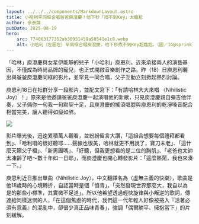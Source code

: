 ```yaml
---
layout: ../../../components/MarkdownLayout.astro
title: 小哈利罕同框合唱爸爸庾澄慶！他下秒「找不到Key」太尷尬
author: 余泰諄
pubDate: 2025-08-19
hero:
    src: 774063177352ab30951459a58541e1c8.webp
    alt: 小哈利（左圖左）罕同框合唱庾澄慶，他下秒找不到Key超尷尬。（圖／IG@sprinkle_my_tinkle）
---
```

「哈林」庾澄慶與女星伊能靜的兒子「小哈利」庾恩利，近來承接兩人的演藝基因，不僅成為時尚品牌的寵兒，也正式開啟音樂創作之路。昨（18）日庾恩利曬出與爸爸庾澄慶同框的影片，並罕見一同合唱，父子互動立刻掀起熱烈討論。

庾恩利18日在社群分享一段影片，並配文寫下：「有請哈林大大來唱 〈Nihilistic Joy〉！」原來是他邀請爸爸庾澄慶一起演唱他的新歌，只見庾澄慶親自彈吉他伴奏，父子倆你一句我一句默契十足，且庾澄慶的搖滾唱腔與庾恩利的乾淨嗓音配合相當完美，讓人聽得如癡如醉。

![](https://s.yimg.com/ny/api/res/1.2/aUQhv1emXro.s.CmObz7OA--/YXBwaWQ9aGlnaGxhbmRlcjt3PTk2MDtoPTYyODtjZj13ZWJw/https://media.zenfs.com/en/chinatimes.com.tw/272b0d1a15a519db970624e00d20663c)

影片曝光後，迅速累積萬人觀看，並紛紛留言大讚，「這組合想要每個禮拜都看到」、「哈利唱的很好聽耶……聲線也很美，哈林就更不用說了，寶刀未老」、「這什麼天籟父子檔」、「新男團嗎」、「好聽，但我更想看的是二位的胸肌」、「老爸也太帥太凍齡了吧～數十年如一日耶」，而庾澄慶也開心轉發影片：「這麼熱鬧，我也來湊一下。」

庾恩利近日推出單曲〈Nihilistic Joy〉，中文翻譯名為〈虛無主義的快樂〉，歌曲是他18歲時的心境轉折，自認當時是個「憤青」，「突然發現世界那麼大，我自以為是的那些小標準，其實微不足道」。所以他希望透過輕快旋律與小叛逆的歌詞，傳達給同樣迷惘的人，「在這個焦慮的時代，我們這一代年輕人好像被捲入『活著必須有意義』的混亂中，卻很少真正品味青春」，強調「偶爾躺平、擁抱當下」的片刻緩解。



